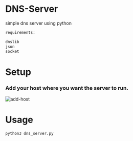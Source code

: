 # DNS-Server
simple dns server using python

```sh
requirements:

dnslib
json
socket

```

# Setup
### Add your host where you want the server to run.
![add-host](https://user-images.githubusercontent.com/97550737/225977420-3b9a362b-f072-49c9-bfa1-6880584e49df.png)


# Usage  

```sh
python3 dns_server.py

```
